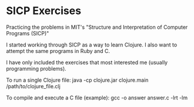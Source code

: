 SICP Exercises
====

Practicing the problems in MIT's "Structure and Interpretation of Computer Programs (SICP)"

I started working through SICP as a way to learn Clojure. I also want to attempt the same 
programs in Ruby and C.

I have only included the exercises that most interested me (usually programming problems).

To run a single Clojure file:
java -cp clojure.jar clojure.main /path/to/clojure_file.clj

To compile and execute a C file (example):
gcc -o answer answer.c -lrt -lm

